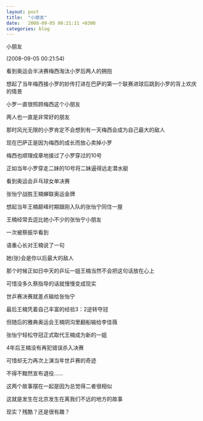 ```yaml
---
layout: post
title:  "小朋友"
date:   2008-09-05 00:21:11 +0300
categories: blog
---
```

小朋友

 (2008-09-05 00:21:54)

看到奥运会半决赛梅西淘汰小罗后两人的拥抱

想起了当年梅西接小罗的妙传打进在巴萨的第一个联赛进球后跳到小罗的背上欢庆的情景

小罗一直很照顾梅西这个小朋友

两人也一直是非常好的朋友

那时风光无限的小罗肯定不会想到有一天梅西会成为自己最大的敌人

现在巴萨正是因为梅西的成长而放心卖掉小罗

梅西也顺理成章地接过了小罗穿过的10号

正如当年小罗穿走二妹的10号将二妹逼得远走潜水艇

看到奥运会乒乓球女单决赛

张怡宁战胜王楠蝉联奥运金牌

想起当年王楠巅峰时期跟刚入队的张怡宁同住一屋

王楠经常去逗比她小不少的张怡宁小朋友

一次被蔡振华看到

语重心长对王楠说了一句

她(张)会是你以后最大的敌人

那个时候正如日中天的乒坛一姐王楠当然不会把这句话放在心上

可惜没多久蔡指导的话就慢慢变成现实

世乒赛决赛就差点输给张怡宁

最后王楠凭着自己丰富的经验3：2逆转夺冠

但随后的雅典奥运会王楠阴沟里翻船输给李佳薇

张怡宁轻松夺冠正式取代王楠成为新的一姐

4年后王楠没有再犯错误杀入决赛

可惜却无力再次上演当年世乒赛的奇迹

不得不黯然宣布退役……

这两个故事摆在一起是因为总觉得二者很相似

这就是发生在北京发生在离我们不远的地方的故事

现实？残酷？还是很有趣？
